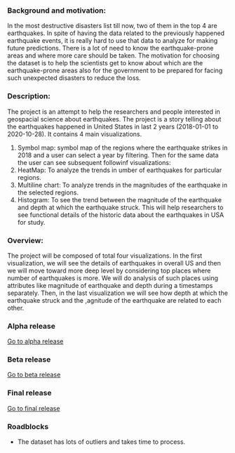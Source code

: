 ### Background and motivation:
In the most destructive disasters list till now, two of them in the top 4 are earthquakes. In spite of having the data related to the previously happened earthquake events, it is really hard to use that data to analyze for making future predictions. There is a lot of need to know the earthquake-prone areas and where more care should be taken. The motivation for choosing the dataset is to help the scientists get to know about which are the earthquake-prone areas also for the government to be prepared for facing such unexpected disasters to reduce the loss.

### Description:
The project is an attempt to help the researchers and people interested in geospacial science about earthquakes. The project is a story telling about the earthquakes happened in United States in last 2 years (2018-01-01 to 2020-10-28). It contains 4 main visualizations.
1. Symbol map: symbol map of the regions where the earthquake strikes in 2018 and a user can select a year by filtering. Then for the same data the user can see subsequent followinf visualizations:
2. HeatMap: To analyze the trends in umber of earthquakes for particular regions.
3. Multiline chart: To analyze trends in the magnitudes of the earthquake in the selected regions.
4. Histogram: To see the trend between the magnitude of the earthquake and depth at which the earthquake struck.
This will help researchers to see functional details of the historic data about the earthquakes in USA for study.

### Overview:
The project will be composed of total four visualizations. In the first visualization, we will see the details of earthquakes in overall US and then we will move toward more deep level by considering top places where number of earthquakes is more. We will do analysis of such places using attributes like magnitude of earthquake and depth during a timestamps separately. Then, in the last visualization we will see how depth at which the earthquake struck and the ,agnitude of the earthquake are related to each other.

### Alpha release
[Go to alpha release](code/alpharelease.html)

### Beta release
[Go to beta release](code/betarelease.html)

### Final release
[Go to final release](code/finalrelease.html)

### Roadblocks
- The dataset has lots of outliers and takes time to process.














